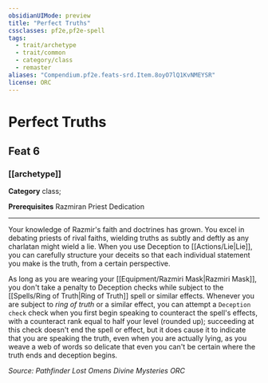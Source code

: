 ```yaml
---
obsidianUIMode: preview
title: "Perfect Truths"
cssclasses: pf2e,pf2e-spell
tags:
  - trait/archetype
  - trait/common
  - category/class
  - remaster
aliases: "Compendium.pf2e.feats-srd.Item.8oyO7lQ1KvNMEYSR"
license: ORC
---
```

# Perfect Truths
## Feat 6
### [[archetype]]

**Category** class; 



**Prerequisites** Razmiran Priest Dedication
* * *
Your knowledge of Razmir's faith and doctrines has grown. You excel in debating priests of rival faiths, wielding truths as subtly and deftly as any charlatan might wield a lie. When you use Deception to [[Actions/Lie|Lie]], you can carefully structure your deceits so that each individual statement you make is the truth, from a certain perspective.

As long as you are wearing your [[Equipment/Razmiri Mask|Razmiri Mask]], you don't take a penalty to Deception checks while subject to the [[Spells/Ring of Truth|Ring of Truth]] spell or similar effects. Whenever you are subject to _ring of truth_ or a similar effect, you can attempt a `Deception check` check when you first begin speaking to counteract the spell's effects, with a counteract rank equal to half your level (rounded up); succeeding at this check doesn't end the spell or effect, but it does cause it to indicate that you are speaking the truth, even when you are actually lying, as you weave a web of words so delicate that even you can't be certain where the truth ends and deception begins.

*Source: Pathfinder Lost Omens Divine Mysteries*
*ORC*